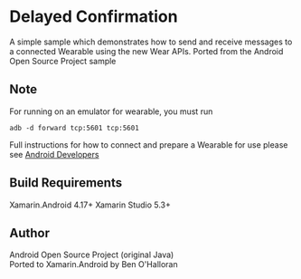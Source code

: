 Delayed Confirmation
======================
A simple sample which demonstrates how to send and receive messages to a connected Wearable using the new Wear APIs. Ported from the Android Open Source Project sample

Note
----
For running on an emulator for wearable, you must run
```shell
adb -d forward tcp:5601 tcp:5601
```
Full instructions for how to connect and prepare a Wearable for use please see [Android Developers](http://developer.android.com/training/wearables/apps/creating.html#SetupEmulator)

Build Requirements
------------------
Xamarin.Android 4.17+
Xamarin Studio 5.3+


Author
------
Android Open Source Project (original Java)  
Ported to Xamarin.Android by Ben O'Halloran
